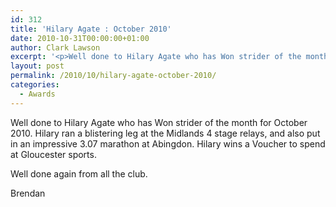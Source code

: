 ```yaml
---
id: 312
title: 'Hilary Agate : October 2010'
date: 2010-10-31T00:00:00+01:00
author: Clark Lawson
excerpt: '<p>Well done to Hilary Agate who has Won strider of the month for October 2010. Hilary ran a blistering leg at the Midlands 4 stage relays, and also put in an impressive 3.07 marathon at Abingdon. Hilary wins a Voucher to spend at Gloucester sports.</p><p>Well done again from all the club.</p><p>Brendan</p>'
layout: post
permalink: /2010/10/hilary-agate-october-2010/
categories:
  - Awards
---
```

</p> 

Well done to Hilary Agate who has Won strider of the month for October 2010. Hilary ran a blistering leg at the Midlands 4 stage relays, and also put in an impressive 3.07 marathon at Abingdon. Hilary wins a Voucher to spend at Gloucester sports.

Well done again from all the club.

Brendan
